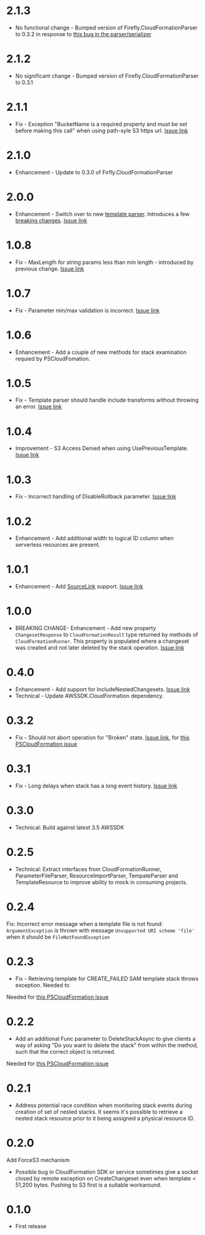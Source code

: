 # 2.1.3

* No functional change - Bumped version of Firefly.CloudFormationParser to 0.3.2 in response to [this bug in the parser/serializer](https://github.com/fireflycons/Firefly.CloudFormationParser/issues/4)

# 2.1.2

* No significant change - Bumped version of Firefly.CloudFormationParser to 0.3.1

# 2.1.1

* Fix - Exception "BucketName is a required property and must be set before making this call" when using path-syle S3 https url. [Issue link](https://github.com/fireflycons/Firefly.CloudFormation/issues/20)

# 2.1.0

* Enhancement - Update to 0.3.0 of Firfly.CloudFormationParser

# 2.0.0

* Enhancement - Switch over to new [template parser](https://github.com/fireflycons/Firefly.CloudFormationParser). Introduces a few [breaking changes](https://fireflycons.github.io/Firefly-CloudFormation/documentation/v2-breaking.html). [Issue link](https://github.com/fireflycons/Firefly.CloudFormation/issues/18)

# 1.0.8

* Fix - MaxLength for string params less than min length - introduced by previous change. [Issue link](https://github.com/fireflycons/Firefly.CloudFormation/issues/17)
# 1.0.7

* Fix - Parameter min/max validation is incorrect. [Issue link](https://github.com/fireflycons/Firefly.CloudFormation/issues/16)

# 1.0.6

* Enhancement - Add a couple of new methods for stack examination requied by PSCloudFomation.

# 1.0.5

* Fix - Template parser should handle include transforms without throwing an error. [Issue link](https://github.com/fireflycons/Firefly.CloudFormation/issues/14)

# 1.0.4

* Improvement - S3 Access Denied when using UsePreviousTemplate. [Issue link](https://github.com/fireflycons/Firefly.CloudFormation/issues/13)

# 1.0.3

* Fix - Incorrect handling of DisableRollback parameter. [Issue link](https://github.com/fireflycons/Firefly.CloudFormation/issues/12)

# 1.0.2

* Enhancement - Add additional width to logical ID column when serverless resources are present.

# 1.0.1

* Enhancement - Add [SourceLink](https://github.com/dotnet/sourcelink/blob/main/README.md) support. [Issue link](https://github.com/fireflycons/Firefly.CloudFormation/issues/9)
# 1.0.0

* BREAKING CHANGE- Enhancement - Add new property `ChangesetResponse` to `CloudFormationResult` type returned by methods of `CloudFormationRunner`. This property is populated where a changeset was created and not later deleted by the stack operation. [Issue link](https://github.com/fireflycons/Firefly.CloudFormation/issues/8)

# 0.4.0

* Enhancement - Add support for IncludeNestedChangesets. [Issue link](https://github.com/fireflycons/Firefly.CloudFormation/issues/6)
* Technical - Update AWSSDK.CloudFormation dependency.

# 0.3.2

* Fix - Should not abort operation for "Broken" state. [Issue link](https://github.com/fireflycons/Firefly.CloudFormation/issues/5), for [this PSCloudFormation issue](https://github.com/fireflycons/PSCloudFormation/issues/88)

# 0.3.1

* Fix - Long delays when stack has a long event history. [Issue link](https://github.com/fireflycons/Firefly.CloudFormation/issues/4)

# 0.3.0

* Technical: Build against latest 3.5 AWSSDK

# 0.2.5

* Technical: Extract interfaces from CloudFormationRunner, ParameterFileParser, ResourceImportParser, TempateParser and TemplateResource to improve ability to mock in consuming projects.

# 0.2.4

Fix: Incorrect error message when a template file is not found: `ArgumentException` is thrown with message `Unsupported URI scheme 'file'` when it should be `FileNotFoundException`

# 0.2.3

* Fix - Retrieving template for CREATE_FAILED SAM template stack throws exception. Needed to

Needed for [this PSCloudFormation issue](https://github.com/fireflycons/PSCloudFormation/issues/74)

# 0.2.2

* Add an additional Func parameter to DeleteStackAsync to give clients a way of asking "Do you want to delete the stack" from within the method, such that the correct object is returned.

Needed for [this PSCloudFormation issue](https://github.com/fireflycons/PSCloudFormation/issues/68)

# 0.2.1

* Address potential race condition when monitoring stack events during creation of set of nested stacks. It seems it's possible to retrieve a nested stack resource prior to it being assigned a physical resource ID.

# 0.2.0

Add ForceS3 mechanism

* Possible bug in CloudFormation SDK or service sometimes give a socket closed by remote exception on CreateChangeset even when template < 51,200 bytes. Pushing to S3 first is a suitable workaround.

# 0.1.0

* First release
